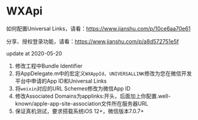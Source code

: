 # WXApi

如何配置Universal Links，请看：https://www.jianshu.com/p/10ce6aa70e61

分享、授权登录功能，请看：https://www.jianshu.com/p/a8d572751e5f

update at 2020-05-20

1. 修改工程中Bundle Identifier
2. 将AppDelegate.m中的宏定义``WXAppId``、``UNIVERSALLINK``修改为您在微信开发平台中申请的App ID和Universal Links
3. 将``weixin``对应的URL Schemes修改为微信App ID
4. 修改Associated Domains为applinks:开头，后面加上你配置.well-known/apple-app-site-association文件所在服务器URL
5. 保证真机测试，要求搭载系统iOS 12+，微信版本7.0.7+
